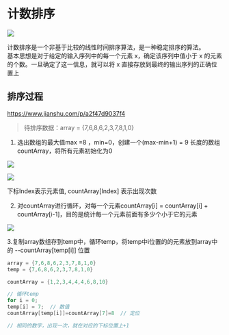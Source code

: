 # 计数排序
![](https://upload-images.jianshu.io/upload_images/2463290-00a375c4635d3629.gif?imageMogr2/auto-orient/strip|imageView2/2/w/1012/format/webp)

计数排序是一个非基于比较的线性时间排序算法，是一种稳定排序的算法。  
基本思想是对于给定的输入序列中的每一个元素 x，确定该序列中值小于 x 的元素的个数。一旦确定了这一信息，就可以将 x 直接存放到最终的输出序列的正确位置上

## 排序过程
https://www.jianshu.com/p/a2f47d9037f4

> 待排序数据：array = {7,6,8,6,2,3,7,8,1,0}

1. 选出数组的最大值max =8 ，min=0，创建一个(max-min+1) = 9 长度的数组countArray，将所有元素初始化为0

![](https://upload-images.jianshu.io/upload_images/10933846-2f0ab04ce8e4c415.png?imageMogr2/auto-orient/strip|imageView2/2/w/1024/format/webp)

![](https://upload-images.jianshu.io/upload_images/10933846-8e65d9c2f8d6d4c5.png?imageMogr2/auto-orient/strip|imageView2/2/w/1054/format/webp)

下标Index表示元素值, countArray[Index] 表示出现次数

2. 对countArray进行循环，对每一个元素countArray[i] = countArray[i] + countArray[i-1]，目的是统计每一个元素前面有多少个小于它的元素

![](https://upload-images.jianshu.io/upload_images/10933846-434ff5521f5c25f8.png)  

3.复制array数组存到temp中，循环temp，将temp中i位置的的元素放到array中的 --countArray[temp[i]] 位置

```java
array = {7,6,8,6,2,3,7,8,1,0}
temp = {7,6,8,6,2,3,7,8,1,0}

countArray = {1,2,3,4,4,4,6,8,10}

// 循环temp
for i = 0; 
temp[i] = 7;  // 数值
countArray[temp[i]]=countArray[7]=8  // 定位

// 相同的数字，出现一次，就在对应的下标位置上+1
```